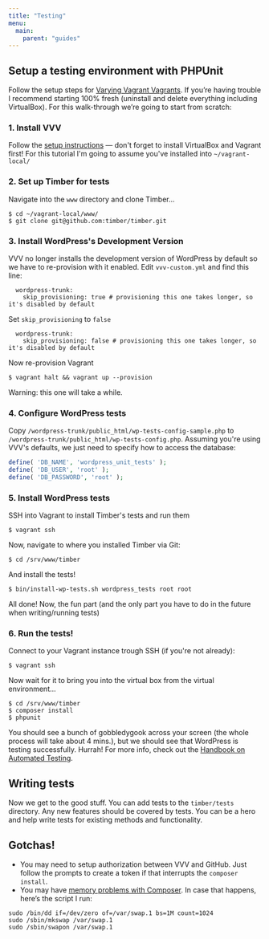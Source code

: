 ```yaml
---
title: "Testing"
menu:
  main:
    parent: "guides"
---
```


## Setup a testing environment with PHPUnit

Follow the setup steps for [Varying Vagrant Vagrants](https://github.com/Varying-Vagrant-Vagrants/VVV). If you’re having trouble I recommend starting 100% fresh (uninstall and delete everything including VirtualBox). For this walk-through we’re going to start from scratch:

### 1. Install VVV

Follow the [setup instructions](https://varyingvagrantvagrants.org/docs/en-US/installation/) — don't forget to install VirtualBox and Vagrant first! For this tutorial I'm going to assume you've installed into `~/vagrant-local/`

### 2. Set up Timber for tests

Navigate into the `www` directory and clone Timber...

```
$ cd ~/vagrant-local/www/
$ git clone git@github.com:timber/timber.git
```

### 3. Install WordPress's Development Version
VVV no longer installs the development version of WordPress by default so we have to re-provision with it enabled. Edit `vvv-custom.yml` and find this line:

```
  wordpress-trunk:
    skip_provisioning: true # provisioning this one takes longer, so it's disabled by default
```

Set `skip_provisioning` to `false`
```
  wordpress-trunk:
    skip_provisioning: false # provisioning this one takes longer, so it's disabled by default
```

Now re-provision Vagrant

```
$ vagrant halt && vagrant up --provision
```

Warning: this one will take a while.

### 4. Configure WordPress tests
Copy `/wordpress-trunk/public_html/wp-tests-config-sample.php` to `/wordpress-trunk/public_html/wp-tests-config.php`. Assuming you're using VVV's defaults, we just need to specify how to access the database:

```php
define( 'DB_NAME', 'wordpress_unit_tests' );
define( 'DB_USER', 'root' );
define( 'DB_PASSWORD', 'root' );
```

### 5. Install WordPress tests
SSH into Vagrant to install Timber's tests and run them

```
$ vagrant ssh
```

Now, navigate to where you installed Timber via Git:

```
$ cd /srv/www/timber
```

And install the tests!

```
$ bin/install-wp-tests.sh wordpress_tests root root
```

All done! Now, the fun part (and the only part you have to do in the future when writing/running tests)

### 6. Run the tests!

Connect to your Vagrant instance trough SSH (if you're not already):

```
$ vagrant ssh
```

Now wait for it to bring you into the virtual box from the virtual environment...

```
$ cd /srv/www/timber
$ composer install
$ phpunit
```

You should see a bunch of gobbledygook across your screen (the whole process will take about 4 mins.), but we should see that WordPress is testing successfully. Hurrah! For more info, check out the [Handbook on Automated Testing](http://make.wordpress.org/core/handbook/automated-testing/).

## Writing tests

Now we get to the good stuff. You can add tests to the `timber/tests` directory. Any new features should be covered by tests. You can be a hero and help write tests for existing methods and functionality.

## Gotchas!

- You may need to setup authorization between VVV and GitHub. Just follow the prompts to create a token if that interrupts the `composer install`.
- You may have [memory problems with Composer](https://getcomposer.org/doc/articles/troubleshooting.md#proc-open-fork-failed-errors). In case that happens, here’s the script I run:

```
sudo /bin/dd if=/dev/zero of=/var/swap.1 bs=1M count=1024
sudo /sbin/mkswap /var/swap.1
sudo /sbin/swapon /var/swap.1
```
